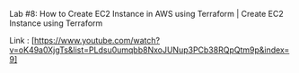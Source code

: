 
Lab #8: How to Create EC2 Instance in AWS using Terraform | Create EC2 Instance using Terraform


Link : [https://www.youtube.com/watch?v=oK49a0XjgTs&list=PLdsu0umqbb8NxoJUNup3PCb38RQpQtm9p&index=9]

